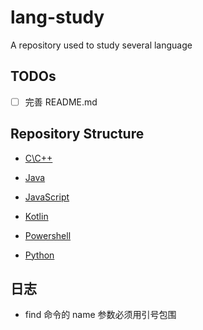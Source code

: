 # lang-study
A repository used to study several language

## TODOs
- [ ] 完善 README.md  

## Repository Structure
- [C\C++](c-cpp)  

- [Java](java)  

- [JavaScript](javascript)  

- [Kotlin](kotlin)  

- [Powershell](powershell)  

- [Python](python)  


## 日志
- find 命令的 name 参数必须用引号包围  
